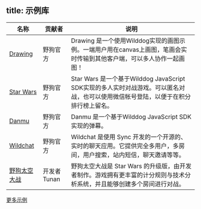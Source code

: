 
title:  示例库
---

| 名称                                       | 贡献者  | 说明                                       |
| ---------------------------------------- | ---- | ---------------------------------------- |
| [Drawing](https://github.com/WildDogTeam/demo-js-drawing) | 野狗官方 | Drawing 是一个使用Wilddog实现的画图示例。一端用户用在canvas上画图，笔画会实时传输到其他客户端，可以多人协作一起画图！ |
| [Star Wars](https://github.com/WildDogTeam/demo-js-starwars) | 野狗官方 | Star Wars 是一个基于Wilddog JavaScript SDK实现的多人实时对战游戏。可以匿名对战，也可以使用微信帐号登陆，以便于在积分排行榜上留名。 |
| [Danmu](https://github.com/WildDogTeam/demo-js-danmu) | 野狗官方 | Danmu 是一个基于Wilddog JavaScript SDK实现的弹幕。  |
| [Wildchat](http://wildchat.wilddogapp.com/) | 野狗官方 | Wildchat 是使用 Sync 开发的一个开源的、实时的聊天应用。它提供完全多用户，多房间，用户搜索，站内短信，聊天邀请等等。  |
| [野狗太空大战](https://tunan.coding.me/MoojiStarWars/#!/) | 开发者 Tunan | 野狗太空大战是 Star Wars 的升级版，由开发者制作。游戏拥有更丰富的计分规则与技术分析系统，并且能够创建多个房间进行对战。  |


[更多示例](https://github.com/WildDogTeam/awesome-wilddog)
